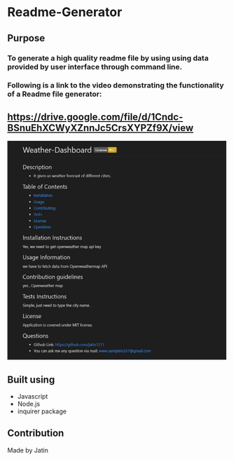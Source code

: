 # Readme-Generator

## Purpose

### To generate a high quality readme file by using using data provided by user interface through command line.



### Following is a link to the video demonstrating the functionality of a Readme file generator: 


## https://drive.google.com/file/d/1Cndc-BSnuEhXCWyXZnnJc5CrsXYPZf9X/view

<img src= './Develop/images/Capture1.jpg' alt='image' width= '500' height = '500'>



## Built using
* Javascript
* Node.js
* inquirer package

## Contribution

Made by Jatin

